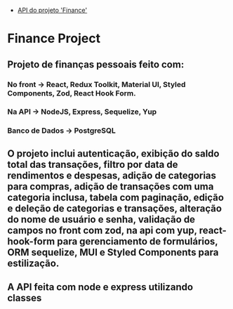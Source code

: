 - [API do projeto 'Finance'](https://github.com/lucashrv/finance-api)

# Finance Project

## Projeto de finanças pessoais feito com:

### No front -> React, Redux Toolkit, Material UI, Styled Components, Zod, React Hook Form.

### Na API -> NodeJS, Express, Sequelize, Yup

### Banco de Dados -> PostgreSQL

## O projeto inclui autenticação, exibição do saldo total das transações, filtro por data de rendimentos e despesas, adição de categorias para compras, adição de transações com uma categoria inclusa, tabela com paginação, edição e deleção de categorias e transações, alteração do nome de usuário e senha, validação de campos no front com zod, na api com yup, react-hook-form para gerenciamento de formulários, ORM sequelize, MUI e Styled Components para estilização.

## A API feita com node e express utilizando classes
